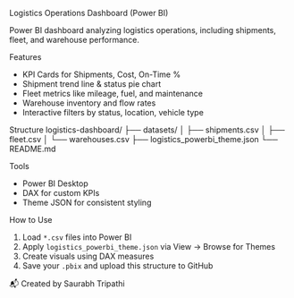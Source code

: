 Logistics Operations Dashboard (Power BI)

Power BI dashboard analyzing logistics operations, including shipments, fleet, and warehouse performance.

 Features
- KPI Cards for Shipments, Cost, On-Time %
- Shipment trend line & status pie chart
- Fleet metrics like mileage, fuel, and maintenance
- Warehouse inventory and flow rates
- Interactive filters by status, location, vehicle type

Structure
logistics-dashboard/
├── datasets/
│   ├── shipments.csv
│   ├── fleet.csv
│   └── warehouses.csv
├── logistics_powerbi_theme.json
└── README.md

Tools
- Power BI Desktop
- DAX for custom KPIs
- Theme JSON for consistent styling

How to Use
1. Load `*.csv` files into Power BI
2. Apply `logistics_powerbi_theme.json` via View → Browse for Themes
3. Create visuals using DAX measures
4. Save your `.pbix` and upload this structure to GitHub

📬 Created by Saurabh Tripathi
